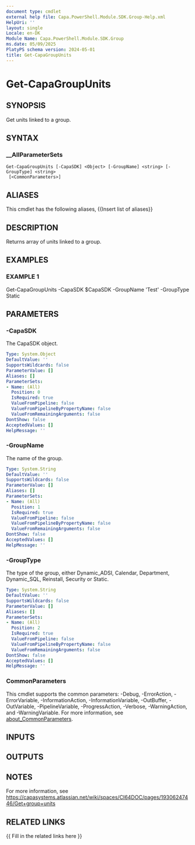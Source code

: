 ```yaml
---
document type: cmdlet
external help file: Capa.PowerShell.Module.SDK.Group-Help.xml
HelpUri: ''
layout: single
Locale: en-DK
Module Name: Capa.PowerShell.Module.SDK.Group
ms.date: 05/09/2025
PlatyPS schema version: 2024-05-01
title: Get-CapaGroupUnits
---
```


# Get-CapaGroupUnits

## SYNOPSIS

Get units linked to a group.

## SYNTAX

### __AllParameterSets

```
Get-CapaGroupUnits [-CapaSDK] <Object> [-GroupName] <string> [-GroupType] <string>
 [<CommonParameters>]
```

## ALIASES

This cmdlet has the following aliases,
  {{Insert list of aliases}}

## DESCRIPTION

Returns array of units linked to a group.

## EXAMPLES

### EXAMPLE 1

Get-CapaGroupUnits -CapaSDK $CapaSDK -GroupName 'Test' -GroupType Static

## PARAMETERS

### -CapaSDK

The CapaSDK object.

```yaml
Type: System.Object
DefaultValue: ''
SupportsWildcards: false
ParameterValue: []
Aliases: []
ParameterSets:
- Name: (All)
  Position: 0
  IsRequired: true
  ValueFromPipeline: false
  ValueFromPipelineByPropertyName: false
  ValueFromRemainingArguments: false
DontShow: false
AcceptedValues: []
HelpMessage: ''
```

### -GroupName

The name of the group.

```yaml
Type: System.String
DefaultValue: ''
SupportsWildcards: false
ParameterValue: []
Aliases: []
ParameterSets:
- Name: (All)
  Position: 1
  IsRequired: true
  ValueFromPipeline: false
  ValueFromPipelineByPropertyName: false
  ValueFromRemainingArguments: false
DontShow: false
AcceptedValues: []
HelpMessage: ''
```

### -GroupType

The type of the group, either Dynamic_ADSI, Calendar, Department, Dynamic_SQL, Reinstall, Security or Static.

```yaml
Type: System.String
DefaultValue: ''
SupportsWildcards: false
ParameterValue: []
Aliases: []
ParameterSets:
- Name: (All)
  Position: 2
  IsRequired: true
  ValueFromPipeline: false
  ValueFromPipelineByPropertyName: false
  ValueFromRemainingArguments: false
DontShow: false
AcceptedValues: []
HelpMessage: ''
```

### CommonParameters

This cmdlet supports the common parameters: -Debug, -ErrorAction, -ErrorVariable,
-InformationAction, -InformationVariable, -OutBuffer, -OutVariable, -PipelineVariable,
-ProgressAction, -Verbose, -WarningAction, and -WarningVariable. For more information, see
[about_CommonParameters](https://go.microsoft.com/fwlink/?LinkID=113216).

## INPUTS

## OUTPUTS

## NOTES

For more information, see https://capasystems.atlassian.net/wiki/spaces/CI64DOC/pages/19306247446/Get+group+units


## RELATED LINKS

{{ Fill in the related links here }}

